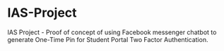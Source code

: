 # IAS-Project
IAS Project - Proof of concept of using Facebook messenger chatbot to generate One-Time Pin for Student Portal Two Factor Authentication.
